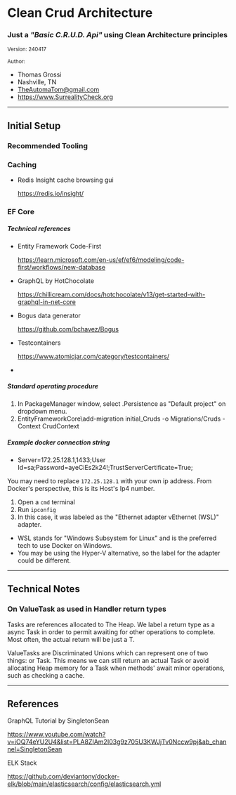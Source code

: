 ﻿# Clean Crud Architecture
### Just a _"Basic C.R.U.D. Api"_ using Clean Architecture principles

<small>Version: 240417</small>

<small>Author:</small>
- Thomas Grossi 
- Nashville, TN 
- TheAutomaTom@gmail.com 
- https://www.SurrealityCheck.org



<hr/>

## Initial Setup

### Recommended Tooling

### Caching

- Redis Insight cache browsing gui

	https://redis.io/insight/

### EF Core

##### Technical references

- Entity Framework Code-First 
 
	https://learn.microsoft.com/en-us/ef/ef6/modeling/code-first/workflows/new-database

- GraphQL by HotChocolate 

	https://chillicream.com/docs/hotchocolate/v13/get-started-with-graphql-in-net-core
			
- Bogus data generator 		
	https://github.com/bchavez/Bogus

- Testcontainers

	https://www.atomicjar.com/category/testcontainers/


- 

##### Standard operating procedure

1. In PackageManager window, select .Persistence as "Default project" on dropdown menu.
1. EntityFrameworkCore\add-migration initial_Cruds -o Migrations/Cruds -Context CrudContext

##### Example docker connection string

- Server=172.25.128.1,1433;User Id=sa;Password=ayeCiEs2k24!;TrustServerCertificate=True;

You may need to replace `172.25.128.1` with your own ip address.  From Docker's perspective, this is its Host's Ip4 number.

1. Open a `cmd` terminal
1. Run `ipconfig`
1. In this case, it was labeled as the "Ethernet adapter vEthernet (WSL)" adapter.  
- WSL stands for "Windows Subsystem for Linux" and is the preferred tech to use Docker on Windows.  
- You may be using the Hyper-V alternative, so the label for the adapter could be different.

<hr/>

## Technical Notes

### On ValueTask as used in Handler return types
	
Tasks are references allocated to The Heap.  We label a return type as a async Task<T> in order to permit awaiting for other operations to complete.  Most often, the actual return will be just a T.

ValueTasks are Discriminated Unions which can represent one of two things: <T> or Task<T>.  This means we can still return an actual Task<T> or avoid allocating Heap memory for a Task when methods' await minor operations, such as checking a cache.

<hr/>

## References

GraphQL Tutorial by SingletonSean

https://www.youtube.com/watch?v=iOQ74eYU2U4&list=PLA8ZIAm2I03g9z705U3KWJjTv0Nccw9pj&ab_channel=SingletonSean

ELK Stack

https://github.com/deviantony/docker-elk/blob/main/elasticsearch/config/elasticsearch.yml

